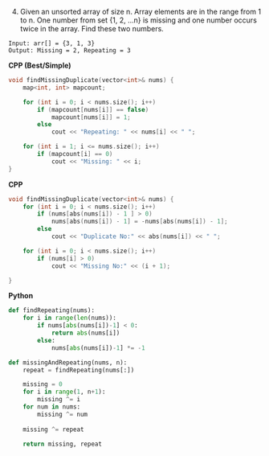 4. Given an unsorted array of size n. Array elements are in the range from 1 to n. One number from set {1, 2, …n} is missing and one number occurs twice in the array. 
Find these two numbers.

```
Input: arr[] = {3, 1, 3}
Output: Missing = 2, Repeating = 3
```

**CPP (Best/Simple)**
```cpp
void findMissingDuplicate(vector<int>& nums) {
	map<int, int> mapcount;

	for (int i = 0; i < nums.size(); i++)
		if (mapcount[nums[i]] == false)
			mapcount[nums[i]] = 1;
		else
			cout << "Repeating: " << nums[i] << " ";

	for (int i = 1; i <= nums.size(); i++)
		if (mapcount[i] == 0)
			cout << "Missing: " << i;
}

```

**CPP**
```cpp
void findMissingDuplicate(vector<int>& nums) {
	for (int i = 0; i < nums.size(); i++)
		if (nums[abs(nums[i]) - 1 ] > 0)
			nums[abs(nums[i]) - 1] = -nums[abs(nums[i]) - 1];
		else
			cout << "Duplicate No:" << abs(nums[i]) << " ";

	for (int i = 0; i < nums.size(); i++)
		if (nums[i] > 0)
			cout << "Missing No:" << (i + 1);

}
```

**Python**
```python
def findRepeating(nums):
	for i in range(len(nums)):
		if nums[abs(nums[i])-1] < 0:
			return abs(nums[i])
		else:
			nums[abs(nums[i])-1] *= -1

def missingAndRepeating(nums, n):
	repeat = findRepeating(nums[:])

	missing = 0
	for i in range(1, n+1):
		missing ^= i
	for num in nums:
		missing ^= num
	
	missing ^= repeat

	return missing, repeat
```
